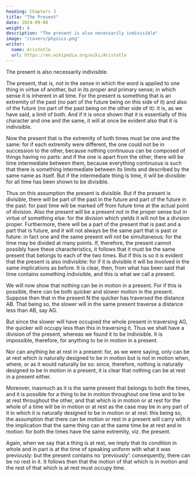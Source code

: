 ```yaml
---
heading: Chapters 3
title: "The Present"
date: 2024-09-08
weight: 6
description: "The present is also necessarily indivisible"
image: "/covers/physics.png"
writer:
  name: Aristotle 
  url: https://en.wikipedia.org/wiki/Aristotle
---
```




The present is also necessarily indivisible.

The present, that is, not in the sense in which the word is applied to one thing in virtue of another, but in its proper and primary sense; in which sense it is inherent in all time. For the present is something that is an extremity of the past (no part of the future being on this side of it) and also of the future (no part
of the past being on the other side of it): it is, as we have said, a limit of both. And if it
is once shown that it is essentially of this character and one and the same, it will at once
be evident also that it is indivisible.

Now the present that is the extremity of both times must be one and the same: for if each
extremity were different, the one could not be in succession to the other, because nothing
continuous can be composed of things having no parts: and if the one is apart from the
other, there will be time intermediate between them, because everything continuous is
such that there is something intermediate between its limits and described by the same
name as itself. But if the intermediate thing is time, it will be divisible: for all time has
been shown to be divisible.

Thus on this assumption the present is divisible. But if the present is divisible, there
will be part of the past in the future and part of the future in the past: for past time will
be marked off from future time at the actual point of division. Also the present will be a
present not in the proper sense but in virtue of something else: for the division which
yields it will not be a division proper. Furthermore, there will be a part of the present
that is past and a part that is future, and it will not always be the same part that is past
or future: in fact one and the same present will not be simultaneous: for the time may be
divided at many points. If, therefore, the present cannot possibly have these characteristics, it follows that it must be the same present that belongs to each of the two times. But if this is so it is evident that the present is also indivisible: for if it is divisible it will be involved in the same implications as before. It is clear, then, from what has been said that time contains something indivisible, and this is what we call a
present.

We will now show that nothing can be in motion in a present. For if this is possible,
there can be both quicker and slower motion in the present. Suppose then that in the
present N the quicker has traversed the distance AB. That being so, the slower will in
the same present traverse a distance less than AB, say AG.

But since the slower will have occupied the whole present in traversing AG, the quicker
will occupy less than this in traversing it. Thus we shall have a division of the present,
whereas we found it to be indivisible. It is impossible, therefore, for anything to be in
motion in a present.

Nor can anything be at rest in a present: for, as we were saying, only can be at rest which is naturally designed to be in motion but is not in motion when, where, or as it would naturally be so: since, therefore, nothing is naturally designed to be in motion in a present, it is clear that nothing can be at rest in a present either.

Moreover, inasmuch as it is the same present that belongs to both the times, and it is possible for a thing to be in motion throughout one time and to be at rest throughout the other, and that which is in motion or at rest for the whole of a time will be in motion or at rest as the case may be in any part of it in which it is naturally designed to be in motion or at rest: this being so, the assumption that there can be motion or rest in a present will carry with it the implication that the same thing can at the same time be at
rest and in motion: for both the times have the same extremity, viz. the present.


Again, when we say that a thing is at rest, we imply that its condition in whole and in
part is at the time of speaking uniform with what it was previously: but the present
contains no ‘previously’: consequently, there can be no rest in it.
It follows then that the motion of that which is in motion and the rest of that which is at
rest must occupy time.
